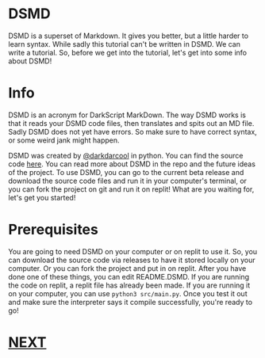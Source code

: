 # DSMD

DSMD is a superset of Markdown. It gives you better, but a little harder to learn syntax. While sadly this tutorial can't be written in DSMD. We can write a tutorial. So, before we get into the tutorial, let's get into some info about DSMD!

# Info

DSMD is an acronym for DarkScript MarkDown. The way DSMD works is that it reads your DSMD code files, then translates and spits out an MD file. Sadly DSMD does not yet have errors. So make sure to have correct syntax, or some weird jank might happen. 

DSMD was created by [@darkdarcool](https://github.com/darkdarcool) in python. You can find the source code [here](https://github.com/darkdarcool/DSMD-Interpreter). You can read more about DSMD in the repo and the future ideas of the project. To use DSMD, you can go to the current beta release and download the source code files and run it in your computer's terminal, or you can fork the project on git and run it on replit! What are you waiting for, let's get you started!

# Prerequisites

You are going to need DSMD on your computer or on replit to use it. So, you can download the source code via releases to have it stored locally on your computer. Or you can fork the project and put in on replit. After you have done one of these things, you can edit README.DSMD. If you are running the code on replit, a replit file has already been made. If you are running it on your computer, you can use `python3 src/main.py`. Once you test it out and make sure the interpreter says it compile successfully, you're ready to go!

# [NEXT](https://github.com/whippingdot/Language-Tutorials/blob/main/DSMD/1.%20Headers.md)

